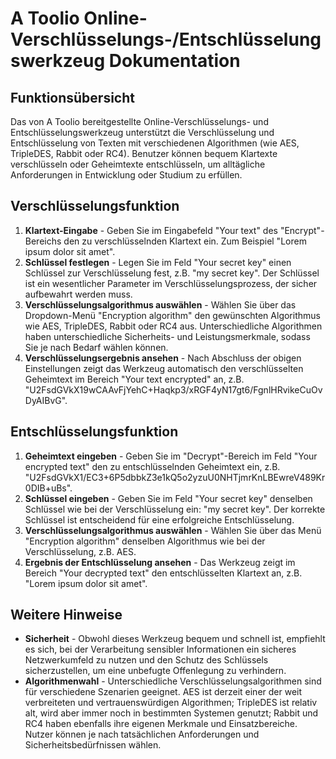 # A Toolio Online-Verschlüsselungs-/Entschlüsselungswerkzeug Dokumentation

## Funktionsübersicht

Das von A Toolio bereitgestellte Online-Verschlüsselungs- und Entschlüsselungswerkzeug unterstützt die Verschlüsselung und Entschlüsselung von Texten mit verschiedenen Algorithmen (wie AES, TripleDES, Rabbit oder RC4). Benutzer können bequem Klartexte verschlüsseln oder Geheimtexte entschlüsseln, um alltägliche Anforderungen in Entwicklung oder Studium zu erfüllen.

## Verschlüsselungsfunktion

1. **Klartext-Eingabe** - Geben Sie im Eingabefeld "Your text" des "Encrypt"-Bereichs den zu verschlüsselnden Klartext ein. Zum Beispiel "Lorem ipsum dolor sit amet".
2. **Schlüssel festlegen** - Legen Sie im Feld "Your secret key" einen Schlüssel zur Verschlüsselung fest, z.B. "my secret key". Der Schlüssel ist ein wesentlicher Parameter im Verschlüsselungsprozess, der sicher aufbewahrt werden muss.
3. **Verschlüsselungsalgorithmus auswählen** - Wählen Sie über das Dropdown-Menü "Encryption algorithm" den gewünschten Algorithmus wie AES, TripleDES, Rabbit oder RC4 aus. Unterschiedliche Algorithmen haben unterschiedliche Sicherheits- und Leistungsmerkmale, sodass Sie je nach Bedarf wählen können.
4. **Verschlüsselungsergebnis ansehen** - Nach Abschluss der obigen Einstellungen zeigt das Werkzeug automatisch den verschlüsselten Geheimtext im Bereich "Your text encrypted" an, z.B. "U2FsdGVkX19wCAAvFjYehC+Haqkp3/xRGF4yN17gt6/FgnlHRvikeCuOvDyAIBvG".

## Entschlüsselungsfunktion

1. **Geheimtext eingeben** - Geben Sie im "Decrypt"-Bereich im Feld "Your encrypted text" den zu entschlüsselnden Geheimtext ein, z.B. "U2FsdGVkX1/EC3+6P5dbbkZ3e1kQ5o2yzuU0NHTjmrKnLBEwreV489Kr0DIB+uBs".
2. **Schlüssel eingeben** - Geben Sie im Feld "Your secret key" denselben Schlüssel wie bei der Verschlüsselung ein: "my secret key". Der korrekte Schlüssel ist entscheidend für eine erfolgreiche Entschlüsselung.
3. **Verschlüsselungsalgorithmus auswählen** - Wählen Sie über das Menü "Encryption algorithm" denselben Algorithmus wie bei der Verschlüsselung, z.B. AES.
4. **Ergebnis der Entschlüsselung ansehen** - Das Werkzeug zeigt im Bereich "Your decrypted text" den entschlüsselten Klartext an, z.B. "Lorem ipsum dolor sit amet".

## Weitere Hinweise

* **Sicherheit** - Obwohl dieses Werkzeug bequem und schnell ist, empfiehlt es sich, bei der Verarbeitung sensibler Informationen ein sicheres Netzwerkumfeld zu nutzen und den Schutz des Schlüssels sicherzustellen, um eine unbefugte Offenlegung zu verhindern.
* **Algorithmenwahl** - Unterschiedliche Verschlüsselungsalgorithmen sind für verschiedene Szenarien geeignet. AES ist derzeit einer der weit verbreiteten und vertrauenswürdigen Algorithmen; TripleDES ist relativ alt, wird aber immer noch in bestimmten Systemen genutzt; Rabbit und RC4 haben ebenfalls ihre eigenen Merkmale und Einsatzbereiche. Nutzer können je nach tatsächlichen Anforderungen und Sicherheitsbedürfnissen wählen.